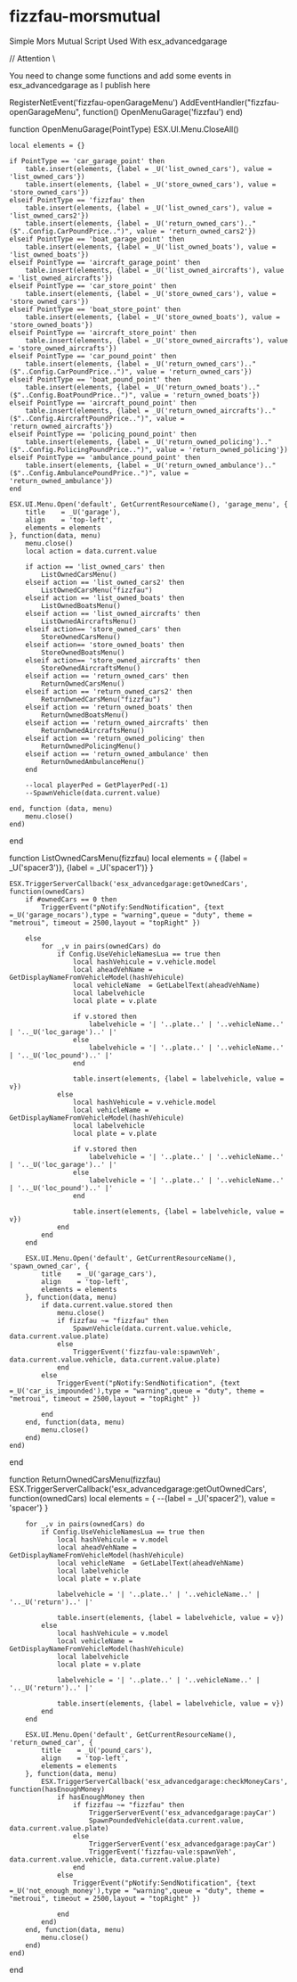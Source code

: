 # fizzfau-morsmutual
Simple Mors Mutual Script Used With esx_advancedgarage

// Attention \\

You need to change some functions and add some events in esx_advancedgarage as I publish here

RegisterNetEvent('fizzfau-openGarageMenu')
AddEventHandler("fizzfau-openGarageMenu", function()
    OpenMenuGarage('fizzfau')
end)

function OpenMenuGarage(PointType)
	ESX.UI.Menu.CloseAll()
	
	local elements = {}
	
	if PointType == 'car_garage_point' then
		table.insert(elements, {label = _U('list_owned_cars'), value = 'list_owned_cars'})
		table.insert(elements, {label = _U('store_owned_cars'), value = 'store_owned_cars'})
	elseif PointType == 'fizzfau' then
		table.insert(elements, {label = _U('list_owned_cars'), value = 'list_owned_cars2'})
		table.insert(elements, {label = _U('return_owned_cars').." ($"..Config.CarPoundPrice..")", value = 'return_owned_cars2'})
	elseif PointType == 'boat_garage_point' then
		table.insert(elements, {label = _U('list_owned_boats'), value = 'list_owned_boats'})
	elseif PointType == 'aircraft_garage_point' then
		table.insert(elements, {label = _U('list_owned_aircrafts'), value = 'list_owned_aircrafts'})
	elseif PointType == 'car_store_point' then
		table.insert(elements, {label = _U('store_owned_cars'), value = 'store_owned_cars'})
	elseif PointType == 'boat_store_point' then
		table.insert(elements, {label = _U('store_owned_boats'), value = 'store_owned_boats'})
	elseif PointType == 'aircraft_store_point' then
		table.insert(elements, {label = _U('store_owned_aircrafts'), value = 'store_owned_aircrafts'})
	elseif PointType == 'car_pound_point' then
		table.insert(elements, {label = _U('return_owned_cars').." ($"..Config.CarPoundPrice..")", value = 'return_owned_cars'})
	elseif PointType == 'boat_pound_point' then
		table.insert(elements, {label = _U('return_owned_boats').." ($"..Config.BoatPoundPrice..")", value = 'return_owned_boats'})
	elseif PointType == 'aircraft_pound_point' then
		table.insert(elements, {label = _U('return_owned_aircrafts').." ($"..Config.AircraftPoundPrice..")", value = 'return_owned_aircrafts'})
	elseif PointType == 'policing_pound_point' then
		table.insert(elements, {label = _U('return_owned_policing').." ($"..Config.PolicingPoundPrice..")", value = 'return_owned_policing'})
	elseif PointType == 'ambulance_pound_point' then
		table.insert(elements, {label = _U('return_owned_ambulance').." ($"..Config.AmbulancePoundPrice..")", value = 'return_owned_ambulance'})
	end
	
	ESX.UI.Menu.Open('default', GetCurrentResourceName(), 'garage_menu', {
		title    = _U('garage'),
		align    = 'top-left',
		elements = elements
	}, function(data, menu)
		menu.close()
		local action = data.current.value
		
		if action == 'list_owned_cars' then
			ListOwnedCarsMenu()
		elseif action == 'list_owned_cars2' then
			ListOwnedCarsMenu("fizzfau")
		elseif action == 'list_owned_boats' then
			ListOwnedBoatsMenu()
		elseif action == 'list_owned_aircrafts' then
			ListOwnedAircraftsMenu()
		elseif action== 'store_owned_cars' then
			StoreOwnedCarsMenu()
		elseif action== 'store_owned_boats' then
			StoreOwnedBoatsMenu()
		elseif action== 'store_owned_aircrafts' then
			StoreOwnedAircraftsMenu()
		elseif action == 'return_owned_cars' then
			ReturnOwnedCarsMenu()
		elseif action == 'return_owned_cars2' then
			ReturnOwnedCarsMenu("fizzfau")
		elseif action == 'return_owned_boats' then
			ReturnOwnedBoatsMenu()
		elseif action == 'return_owned_aircrafts' then
			ReturnOwnedAircraftsMenu()
		elseif action == 'return_owned_policing' then
			ReturnOwnedPolicingMenu()
		elseif action == 'return_owned_ambulance' then
			ReturnOwnedAmbulanceMenu()
		end
		
		--local playerPed = GetPlayerPed(-1)
		--SpawnVehicle(data.current.value)
		
	end, function (data, menu)
		menu.close()
	end)
end

function ListOwnedCarsMenu(fizzfau)
	local elements = {
		{label = _U('spacer3')},
		{label = _U('spacer1')}
	}
	
	ESX.TriggerServerCallback('esx_advancedgarage:getOwnedCars', function(ownedCars)
		if #ownedCars == 0 then
			TriggerEvent("pNotify:SendNotification", {text =_U('garage_nocars'),type = "warning",queue = "duty", theme = "metroui", timeout = 2500,layout = "topRight" })

		else
			for _,v in pairs(ownedCars) do
				if Config.UseVehicleNamesLua == true then
					local hashVehicule = v.vehicle.model
					local aheadVehName = GetDisplayNameFromVehicleModel(hashVehicule)
					local vehicleName  = GetLabelText(aheadVehName)
					local labelvehicle
					local plate = v.plate
					
					if v.stored then
						labelvehicle = '| '..plate..' | '..vehicleName..' | '.._U('loc_garage')..' |'
					else
						labelvehicle = '| '..plate..' | '..vehicleName..' | '.._U('loc_pound')..' |'
					end
					
					table.insert(elements, {label = labelvehicle, value = v})
				else
					local hashVehicule = v.vehicle.model
					local vehicleName = GetDisplayNameFromVehicleModel(hashVehicule)
					local labelvehicle
					local plate = v.plate
					
					if v.stored then
						labelvehicle = '| '..plate..' | '..vehicleName..' | '.._U('loc_garage')..' |'
					else
						labelvehicle = '| '..plate..' | '..vehicleName..' | '.._U('loc_pound')..' |'
					end
					
					table.insert(elements, {label = labelvehicle, value = v})
				end
			end
		end
		
		ESX.UI.Menu.Open('default', GetCurrentResourceName(), 'spawn_owned_car', {
			title    = _U('garage_cars'),
			align    = 'top-left',
			elements = elements
		}, function(data, menu)
			if data.current.value.stored then
				menu.close()
				if fizzfau ~= "fizzfau" then
					SpawnVehicle(data.current.value.vehicle, data.current.value.plate)
				else
					TriggerEvent('fizzfau-vale:spawnVeh', data.current.value.vehicle, data.current.value.plate)
				end
			else
				TriggerEvent("pNotify:SendNotification", {text =_U('car_is_impounded'),type = "warning",queue = "duty", theme = "metroui", timeout = 2500,layout = "topRight" })

			end
		end, function(data, menu)
			menu.close()
		end)
	end)
end

function ReturnOwnedCarsMenu(fizzfau)
	ESX.TriggerServerCallback('esx_advancedgarage:getOutOwnedCars', function(ownedCars)
		local elements = {
			--{label = _U('spacer2'), value = 'spacer'}
		}
		
		for _,v in pairs(ownedCars) do
			if Config.UseVehicleNamesLua == true then
				local hashVehicule = v.model
				local aheadVehName = GetDisplayNameFromVehicleModel(hashVehicule)
				local vehicleName  = GetLabelText(aheadVehName)
				local labelvehicle
				local plate = v.plate
				
				labelvehicle = '| '..plate..' | '..vehicleName..' | '.._U('return')..' |'
				
				table.insert(elements, {label = labelvehicle, value = v})
			else
				local hashVehicule = v.model
				local vehicleName = GetDisplayNameFromVehicleModel(hashVehicule)
				local labelvehicle
				local plate = v.plate
				
				labelvehicle = '| '..plate..' | '..vehicleName..' | '.._U('return')..' |'
				
				table.insert(elements, {label = labelvehicle, value = v})
			end
		end
		
		ESX.UI.Menu.Open('default', GetCurrentResourceName(), 'return_owned_car', {
			title    = _U('pound_cars'),
			align    = 'top-left',
			elements = elements
		}, function(data, menu)
			ESX.TriggerServerCallback('esx_advancedgarage:checkMoneyCars', function(hasEnoughMoney)
				if hasEnoughMoney then
					if fizzfau ~= "fizzfau" then
						TriggerServerEvent('esx_advancedgarage:payCar')
						SpawnPoundedVehicle(data.current.value, data.current.value.plate)
					else
						TriggerServerEvent('esx_advancedgarage:payCar')
						TriggerEvent('fizzfau-vale:spawnVeh', data.current.value.vehicle, data.current.value.plate)
					end
				else
					TriggerEvent("pNotify:SendNotification", {text =_U('not_enough_money'),type = "warning",queue = "duty", theme = "metroui", timeout = 2500,layout = "topRight" })

				end
			end)
		end, function(data, menu)
			menu.close()
		end)
	end)
end
